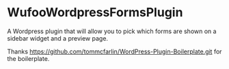 WufooWordpressFormsPlugin
=========================

A Wordpress plugin that will allow you to pick which forms are shown on a sidebar widget and a preview page.

Thanks https://github.com/tommcfarlin/WordPress-Plugin-Boilerplate.git for the boilerplate.